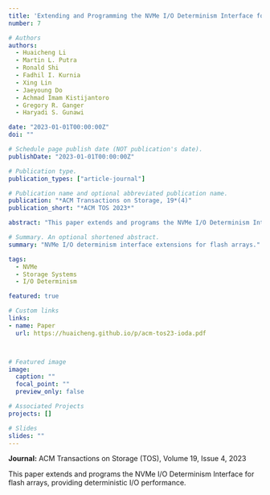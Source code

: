 ```yaml
---
title: 'Extending and Programming the NVMe I/O Determinism Interface for Flash Arrays'
number: 7

# Authors
authors:
  - Huaicheng Li
  - Martin L. Putra
  - Ronald Shi
  - Fadhil I. Kurnia
  - Xing Lin
  - Jaeyoung Do
  - Achmad Imam Kistijantoro
  - Gregory R. Ganger
  - Haryadi S. Gunawi

date: "2023-01-01T00:00:00Z"
doi: ""

# Schedule page publish date (NOT publication's date).
publishDate: "2023-01-01T00:00:00Z"

# Publication type.
publication_types: ["article-journal"]

# Publication name and optional abbreviated publication name.
publication: "*ACM Transactions on Storage, 19*(4)"
publication_short: "*ACM TOS 2023*"

abstract: "This paper extends and programs the NVMe I/O Determinism Interface for flash arrays, providing deterministic I/O performance."

# Summary. An optional shortened abstract.
summary: "NVMe I/O determinism interface extensions for flash arrays."

tags:
  - NVMe
  - Storage Systems
  - I/O Determinism

featured: true

# Custom links
links:
- name: Paper
  url: https://huaicheng.github.io/p/acm-tos23-ioda.pdf



# Featured image
image:
  caption: ""
  focal_point: ""
  preview_only: false

# Associated Projects
projects: []

# Slides
slides: ""
---
```


**Journal:** ACM Transactions on Storage (TOS), Volume 19, Issue 4, 2023

This paper extends and programs the NVMe I/O Determinism Interface for flash arrays, providing deterministic I/O performance. 